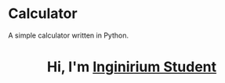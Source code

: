 # Calculator
A simple calculator written in Python.


<h1 align="center">Hi, I'm <a href="https://inginirium.ru/", target="_blank">Inginirium Student</a></h1>
<img scr="Calculator_image.png", width=50%, heigth=50% />
